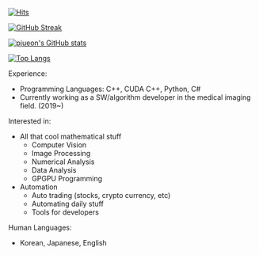 [![Hits](https://hits.seeyoufarm.com/api/count/incr/badge.svg?url=https%3A%2F%2Fgithub.com%2Fpjueon%2Fpjueon%2F&count_bg=%2379C83D&title_bg=%23555555&icon=&icon_color=%23E7E7E7&title=hits&edge_flat=false)](https://hits.seeyoufarm.com)

[![GitHub Streak](https://github-readme-streak-stats.herokuapp.com/?user=pjueon&theme=dark)](https://git.io/streak-stats)

[![pjueon's GitHub stats](https://github-readme-stats.vercel.app/api?username=pjueon&show_icons=true&theme=dark&exclude_repo=bitproject)](https://github.com/anuraghazra/github-readme-stats)

[![Top Langs](https://github-readme-stats.vercel.app/api/top-langs/?username=pjueon&theme=dark&exclude_repo=bitproject)](https://github.com/anuraghazra/github-readme-stats)


Experience: 
- Programming Languages: C++, CUDA C++, Python, C#
- Currently working as a SW/algorithm developer in the medical imaging field. (2019~)

Interested in:
- All that cool mathematical stuff
  - Computer Vision
  - Image Processing 
  - Numerical Analysis 
  - Data Analysis 
  - GPGPU Programming 
- Automation 
  - Auto trading (stocks, crypto currency, etc)
  - Automating daily stuff 
  - Tools for developers 

Human Languages: 
- Korean, Japanese, English




